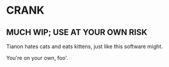# CRANK
## MUCH WIP; USE AT YOUR OWN RISK

Tianon hates cats and eats kittens, just like this software might.

You're on your own, foo'.
